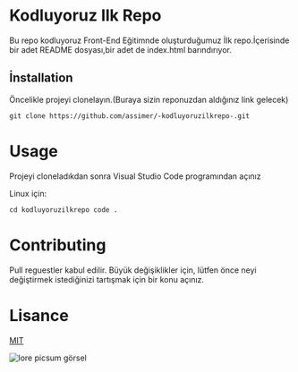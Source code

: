 # Kodluyoruz Ilk Repo


  Bu repo kodluyoruz Front-End Eğitimnde oluşturduğumuz İlk repo.İçerisinde bir adet README dosyası,bir adet de index.html barındırıyor.


## İnstallation

Öncelikle projeyi clonelayın.(Buraya sizin reponuzdan aldığınız link gelecek)

```
git clone https://github.com/assimer/-kodluyoruzilkrepo-.git
```

# Usage

Projeyi cloneladıkdan sonra Visual Studio Code programından açınız

Linux için:

```
cd kodluyoruzilkrepo code .
```


# Contributing

Pull reguestler kabul edilir. Büyük değişiklikler için, lütfen önce neyi değiştirmek istediğinizi tartışmak için bir konu açınız.


# Lisance

[MIT](https://https://opensource.org/licenses/MIT)

![lore picsum görsel](https://www.sivilsayfalar.org/wp-content/uploads/2017/08/12140740_592101067664371_7619142561799890911_n.png)






